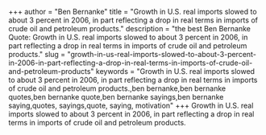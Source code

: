 +++
author = "Ben Bernanke"
title = "Growth in U.S. real imports slowed to about 3 percent in 2006, in part reflecting a drop in real terms in imports of crude oil and petroleum products."
description = "the best Ben Bernanke Quote: Growth in U.S. real imports slowed to about 3 percent in 2006, in part reflecting a drop in real terms in imports of crude oil and petroleum products."
slug = "growth-in-us-real-imports-slowed-to-about-3-percent-in-2006-in-part-reflecting-a-drop-in-real-terms-in-imports-of-crude-oil-and-petroleum-products"
keywords = "Growth in U.S. real imports slowed to about 3 percent in 2006, in part reflecting a drop in real terms in imports of crude oil and petroleum products.,ben bernanke,ben bernanke quotes,ben bernanke quote,ben bernanke sayings,ben bernanke saying,quotes, sayings,quote, saying, motivation"
+++
Growth in U.S. real imports slowed to about 3 percent in 2006, in part reflecting a drop in real terms in imports of crude oil and petroleum products.
